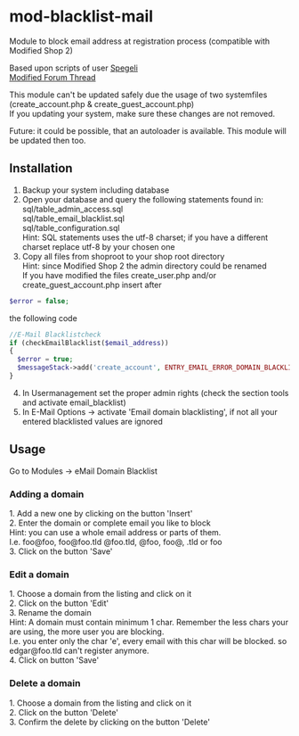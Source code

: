 # mod-blacklist-mail

Module to block email address at registration process (compatible with Modified Shop 2)

Based upon scripts of user [Spegeli](https://spegeli.de/)<br/>
[Modified Forum Thread](https://www.modified-shop.org/forum/index.php?topic=12360)

This module can't be updated safely due the usage of two systemfiles (create_account.php & create_guest_account.php)<br/>
If you updating your system, make sure these changes are not removed. 

Future: it could be possible, that an autoloader is available. 
This module will be updated then too.

<h2>Installation</h2>

1. Backup your system including database
2. Open your database and query the following statements found in:<br/>
sql/table_admin_access.sql<br/>
sql/table_email_blacklist.sql<br/>
sql/table_configuration.sql<br/>
Hint: SQL statements uses the utf-8 charset; if you have a different charset replace utf-8 by your chosen one<br/>
3. Copy all files from shoproot to your shop root directory<br/>
Hint: since Modified Shop 2 the admin directory could be renamed<br/>
If you have modified the files create_user.php and/or create_guest_account.php insert after
```php
$error = false;
````
the following code<br/>
```php
//E-Mail Blacklistcheck		  
if (checkEmailBlacklist($email_address)) 
{    	
  $error = true;
  $messageStack->add('create_account', ENTRY_EMAIL_ERROR_DOMAIN_BLACKLIST);  
}
```
4. In Usermanagement set the proper admin rights (check the section tools and activate email_blacklist)
5. In E-Mail Options -> activate 'Email domain blacklisting', if not all your entered blacklisted values are ignored

<h2>Usage</h2>

Go to Modules -> eMail Domain Blacklist

<h3>Adding a domain</h3>
1. Add a new one by clicking on the button 'Insert'<br/>
2. Enter the domain or complete email you like to block<br/>
Hint: you can use a whole email address or parts of them.<br/>
I.e. foo@foo, foo@foo.tld @foo.tld, @foo, foo@, .tld or foo<br/>
3. Click on the button 'Save'

<h3>Edit a domain</h3>
1. Choose a domain from the listing and click on it<br/>
2. Click on the button 'Edit'<br/>
3. Rename the domain<br/>
Hint: A domain must contain minimum 1 char. Remember the less chars your are using, the more user you are blocking.<br/>
I.e. you enter only the char 'e', every email with this char will be blocked. so edgar@foo.tld can't register anymore.<br/>
4. Click on button 'Save'

<h3>Delete a domain</h3>
1. Choose a domain from the listing and click on it<br/>
2. Click on the button 'Delete'<br/>
3. Confirm the delete by clicking on the button 'Delete'
